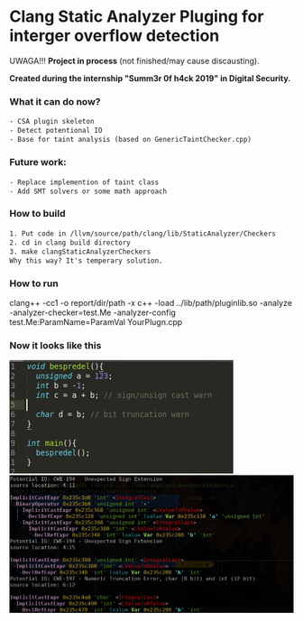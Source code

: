 # Clang Static  Analyzer Pluging for interger overflow detection
UWAGA!!! **Project in process** (not finished/may cause discausting).

**Created during the internship "Summ3r 0f h4ck 2019" in Digital Security.**

### What it can do now?
    - CSA plugin skeleton
    - Detect potentional IO
    - Base for taint analysis (based on GenericTaintChecker.cpp)

### Future work:
    - Replace implemention of taint class
    - Add SMT solvers or some math approach

### How to build
    1. Put code in /llvm/source/path/clang/lib/StaticAnalyzer/Checkers
    2. cd in clang build directory
    3. make clangStaticAnalyzerCheckers
    Why this way? It's temperary solution.

### How to run
clang++ -cc1 -o report/dir/path -x c++ -load ../lib/path/pluginlib.so -analyze -analyzer-checker=test.Me -analyzer-config test.Me:ParamName=ParamVal  YourPlugn.cpp

### Now it looks like this
 ![](https://raw.githubusercontent.com/dR3m/IntOverflow-CSA-plugin/master/imgs/1.jpg "Test source code")
 ![](https://raw.githubusercontent.com/dR3m/IntOverflow-CSA-plugin/master/imgs/2.jpg "Test checker result")
